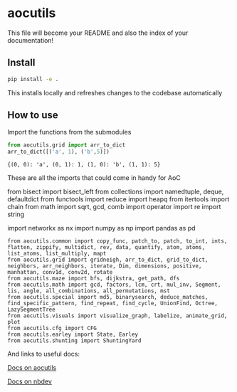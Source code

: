 aocutils
================

<!-- WARNING: THIS FILE WAS AUTOGENERATED! DO NOT EDIT! -->

This file will become your README and also the index of your
documentation!

## Install

``` sh
pip install -e .
```

This installs locally and refreshes changes to the codebase
automatically

## How to use

Import the functions from the submodules

``` python
from aocutils.grid import arr_to_dict
arr_to_dict([('a', 1), ('b',5)])
```

    {(0, 0): 'a', (0, 1): 1, (1, 0): 'b', (1, 1): 5}

These are all the imports that could come in handy for AoC

from bisect import bisect_left from collections import namedtuple,
deque, defaultdict from functools import reduce import heapq from
itertools import chain from math import sqrt, gcd, comb import operator
import re import string

import networkx as nx import numpy as np import pandas as pd

    from aocutils.common import copy_func, patch_to, patch, to_int, ints, flatten, zippify, multidict, rev, data, quantify, atom, atoms, list_atoms, list_multiply, mapt
    from aocutils.grid import gridneigh, arr_to_dict, grid_to_dict, neighbors, arr_neighbors, iterate, Dim, dimensions, positive, manhattan, conv1d, conv2d, rotate
    from aocutils.maze import bfs, dijkstra, get_path, dfs
    from aocutils.math import gcd, factors, lcm, crt, mul_inv, Segment, lis, angle, all_combinations, all_permutations, mst
    from aocutils.special import md5, binarysearch, deduce_matches, find_specific_pattern, find_repeat, find_cycle, UnionFind, Octree, LazySegmentTree
    from aocutils.visuals import visualize_graph, labelize, animate_grid, plot
    from aocutils.cfg import CFG
    from aocutils.earley import State, Earley
    from aocutils.shunting import ShuntingYard

And links to useful docs:

[Docs on aocutils](https://jvanelteren.github.io/aocutils/)

[Docs on nbdev](https://nbdev.fast.ai/explanations/directives.html)
